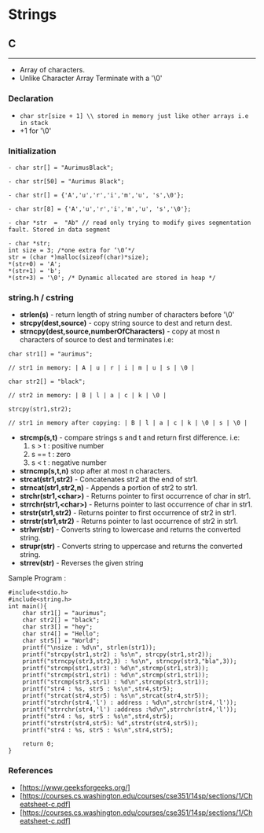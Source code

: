 # Strings

## C
___
- Array of characters.
- Unlike Character Array Terminate with a '\0'

### Declaration
- `char str[size + 1] \\ stored in memory just like other arrays i.e in stack `
- +1 for '\0'

### Initialization
```
- char str[] = "AurimusBlack";

- char str[50] = "Aurimus Black";

- char str[] = {'A','u','r','i','m','u', 's',\0'};

- char str[8] = {'A','u','r','i','m','u', 's','\0'};

- char *str  =  "Ab" // read only trying to modify gives segmentation fault. Stored in data segment

- char *str;
int size = 3; /*one extra for ‘\0’*/
str = (char *)malloc(sizeof(char)*size);
*(str+0) = 'A'; 
*(str+1) = 'b';    
*(str+3) = '\0'; /* Dynamic allocated are stored in heap */ 

```

### string.h / cstring

- **strlen(s)** - return length of string number of characters before '\0'
- **strcpy(dest,source)** - copy string source to dest and return dest.
- **strncpy(dest,source,numberOfCharacters)** - copy at most n characters of source to dest and terminates i.e:

```
char str1[] = "aurimus";

// str1 in memory: | A | u | r | i | m | u | s | \0 |

char str2[] = "black";

// str2 in memory: | B | l | a | c | k | \0 |

strcpy(str1,str2);

// str1 in memory after copying: | B | l | a | c | k | \0 | s | \0 |

```
- **strcmp(s,t)** - compare strings s and t and return first difference. i.e:
    1. s > t : positive number
    2. s == t : zero
    3. s < t : negative number 
- **strncmp(s,t,n)** stop after at most n characters.
- **strcat(str1,str2)** - Concatenates str2 at the end of str1.
- **strncat(str1,str2,n)** - Appends a portion of str2 to str1.
- **strchr(str1,\<char\>)** - Returns pointer to first occurrence of char in str1.
- **strrchr(str1,\<char\>)** - Returns pointer to last occurrence of char in str1.
- **strstr(str1,str2)** - Returns pointer to first occurrence of str2 in str1.
- **strrstr(str1,str2)** - Returns pointer to last occurrence of str2 in str1.
- **strlwr(str)** - Converts string to lowercase and returns the converted string.
- **strupr(str)** - Converts string to uppercase and returns the converted string.
- **strrev(str)** - Reverses the given string

Sample Program :
```
#include<stdio.h>
#include<string.h>
int main(){
    char str1[] = "aurimus";
    char str2[] = "black";
    char str3[] = "hey";
    char str4[] = "Hello";
    char str5[] = "World";
    printf("\nsize : %d\n", strlen(str1));
    printf("strcpy(str1,str2) : %s\n", strcpy(str1,str2));
    printf("strncpy(str3,str2,3) : %s\n", strncpy(str3,"bla",3));
    printf("strcmp(str1,str3) : %d\n",strcmp(str1,str3));
    printf("strcmp(str1,str1) : %d\n",strcmp(str1,str1));
    printf("strcmp(str3,str1) : %d\n",strcmp(str3,str1));
    printf("str4 : %s, str5 : %s\n",str4,str5);
    printf("strcat(str4,str5) : %s\n",strcat(str4,str5));
    printf("strchr(str4,'l') : address : %d\n",strchr(str4,'l'));
    printf("strrchr(str4,'l') :address :%d\n",strrchr(str4,'l'));
    printf("str4 : %s, str5 : %s\n",str4,str5);
    printf("strstr(str4,str5): %d",strstr(str4,str5));
    printf("str4 : %s, str5 : %s\n",str4,str5);

    return 0;
}

```

### References

- [https://www.geeksforgeeks.org/]
- [https://courses.cs.washington.edu/courses/cse351/14sp/sections/1/Cheatsheet-c.pdf]
- [https://courses.cs.washington.edu/courses/cse351/14sp/sections/1/Cheatsheet-c.pdf]
